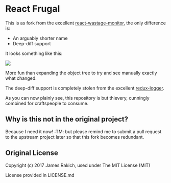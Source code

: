 
# React Frugal

This is as fork from the excellent [react-wastage-monitor](https://github.com/MalucoMarinero/react-wastage-monitor),
the only difference is:

  * An arguably shorter name
  * Deep-diff support

It looks something like this:

![](https://user-images.githubusercontent.com/7998310/29844020-3251834c-8d0e-11e7-9ade-06ae61e0e268.png)

More fun than expanding the object tree to try and see
manually exactly what changed.

The deep-diff support is completely stolen from the excellent
[redux-logger](https://www.npmjs.com/package/redux-logger).

As you can now plainly see, this repository is but thievery,
cunningly combined for craftspeople to consume.

## Why is this not in the original project?

Because I need it now! :TM: but please remind me to submit a pull request
to the upstream project later so that this fork becomes redundant.

## Original License
Copyright (c) 2017 James Rakich, used under The MIT License (MIT)

License provided in LICENSE.md

